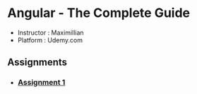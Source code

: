 # Angular - The Complete Guide
- Instructor : Maximillian 
- Platform : Udemy.com

## Assignments
* ### [Assignment 1](./Assignment1/)
